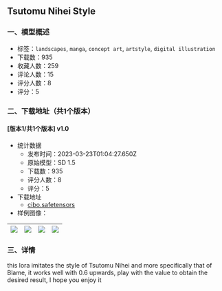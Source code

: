 ## Tsutomu Nihei Style
### 一、模型概述

- 标签：`landscapes`, `manga`, `concept art`, `artstyle`, `digital illustration`
- 下载数：935
- 收藏人数：259
- 评论人数：15
- 评分人数：8
- 评分：5

### 二、下载地址（共1个版本）

#### [版本1/共1个版本] v1.0

- 统计数据
  - 发布时间：2023-03-23T01:04:27.650Z
  - 原始模型：SD 1.5
  - 下载数：935
  - 评分人数：8
  - 评分：5
- 下载地址
  - [cibo.safetensors](https://civitai.com/api/download/models/27604)
- 样例图像：

| <img src="https://image.civitai.com/xG1nkqKTMzGDvpLrqFT7WA/b9cf4449-7ced-4cbe-bffc-090d7352d500/width=450/304155.jpeg" /> | <img src="https://image.civitai.com/xG1nkqKTMzGDvpLrqFT7WA/976b4150-6b0b-418c-f1c5-45743e349b00/width=450/304170.jpeg" /> | <img src="https://image.civitai.com/xG1nkqKTMzGDvpLrqFT7WA/f120b12d-8a64-4ad5-422d-f0008c564800/width=450/304169.jpeg" /> | <img src="https://image.civitai.com/xG1nkqKTMzGDvpLrqFT7WA/325449e7-3b89-429f-19d3-56bb152fd100/width=450/304168.jpeg" /> |
| ---- | ---- | ---- | ---- |


### 三、详情
<p>this lora imitates the style of Tsutomu Nihei and more specifically that of Blame, it works well with 0.6 upwards, play with the value to obtain the desired result, I hope you enjoy it</p>